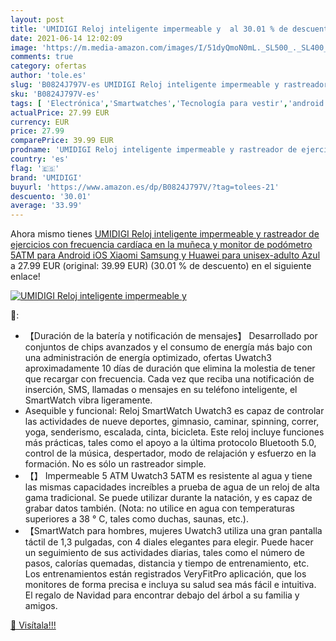 ```yaml
---
layout: post
title: 'UMIDIGI Reloj inteligente impermeable y  al 30.01 % de descuento'
date: 2021-06-14 12:02:09
image: 'https://m.media-amazon.com/images/I/51dyQmoN0mL._SL500_._SL400_.jpg'
comments: true
category: ofertas
author: 'tole.es'
slug: 'B0824J797V-es UMIDIGI Reloj inteligente impermeable y rastreador de...'
sku: 'B0824J797V-es'
tags: [ 'Electrónica','Smartwatches','Tecnología para vestir','android','umidigi', ]
actualPrice: 27.99 EUR
currency: EUR
price: 27.99
comparePrice: 39.99 EUR
prodname: 'UMIDIGI Reloj inteligente impermeable y rastreador de ejercicios con frecuencia cardíaca en la muñeca y monitor de podómetro 5ATM para Android  iOS  Xiaomi  Samsung y Huawei para unisex-adulto Azul'
country: 'es'
flag: '🇪🇸'
brand: 'UMIDIGI'
buyurl: 'https://www.amazon.es/dp/B0824J797V/?tag=tolees-21'
descuento: '30.01'
average: '33.99'
---
```


Ahora mismo tienes [UMIDIGI Reloj inteligente impermeable y rastreador de ejercicios con frecuencia cardíaca en la muñeca y monitor de podómetro 5ATM para Android  iOS  Xiaomi  Samsung y Huawei para unisex-adulto Azul](https://www.amazon.es/dp/B0824J797V/?tag=tolees-21) a 27.99 EUR (original: 39.99 EUR) (30.01 %  de descuento) en el siguiente enlace!

[![UMIDIGI Reloj inteligente impermeable y ](https://m.media-amazon.com/images/I/51dyQmoN0mL._SL500_._SL400_.jpg)](https://www.amazon.es/dp/B0824J797V/?tag=tolees-21)

🔎:

- 【Duración de la batería y notificación de mensajes】 Desarrollado por conjuntos de chips avanzados y el consumo de energía más bajo con una administración de energía optimizado, ofertas Uwatch3 aproximadamente 10 días de duración que elimina la molestia de tener que recargar con frecuencia. Cada vez que reciba una notificación de inserción, SMS, llamadas o mensajes en su teléfono inteligente, el SmartWatch vibra ligeramente.
- Asequible y funcional: Reloj SmartWatch Uwatch3 es capaz de controlar las actividades de nueve deportes, gimnasio, caminar, spinning, correr, yoga, senderismo, escalada, cinta, bicicleta. Este reloj incluye funciones más prácticas, tales como el apoyo a la última protocolo Bluetooth 5.0, control de la música, despertador, modo de relajación y esfuerzo en la formación. No es sólo un rastreador simple.
- 【】 Impermeable 5 ATM Uwatch3 5ATM es resistente al agua y tiene las mismas capacidades increíbles a prueba de agua de un reloj de alta gama tradicional. Se puede utilizar durante la natación, y es capaz de grabar datos también. (Nota: no utilice en agua con temperaturas superiores a 38 ° C, tales como duchas, saunas, etc.).
- 【SmartWatch para hombres, mujeres Uwatch3 utiliza una gran pantalla táctil de 1,3 pulgadas, con 4 diales elegantes para elegir. Puede hacer un seguimiento de sus actividades diarias, tales como el número de pasos, calorías quemadas, distancia y tiempo de entrenamiento, etc. Los entrenamientos están registrados VeryFitPro aplicación, que los monitores de forma precisa e incluya su salud sea más fácil e intuitiva. El regalo de Navidad para encontrar debajo del árbol a su familia y amigos.

[🛒 Visítala!!!](https://www.amazon.es/dp/B0824J797V/?tag=tolees-21)
